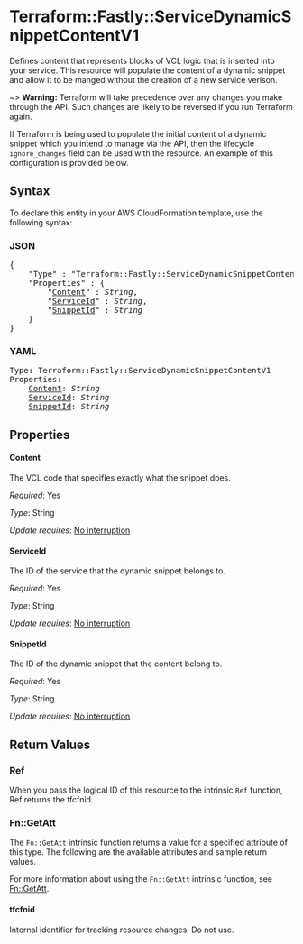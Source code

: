# Terraform::Fastly::ServiceDynamicSnippetContentV1

Defines content that represents blocks of VCL logic that is inserted into your service.  This resource will populate the content of a dynamic snippet and allow it to be manged without the creation of a new service verison. 
 
~> **Warning:** Terraform will take precedence over any changes you make through the API. Such changes are likely to be reversed if you run Terraform again.  

If Terraform is being used to populate the initial content of a dynamic snippet which you intend to manage via the API, then the lifecycle `ignore_changes` field can be used with the resource.  An example of this configuration is provided below.

## Syntax

To declare this entity in your AWS CloudFormation template, use the following syntax:

### JSON

<pre>
{
    "Type" : "Terraform::Fastly::ServiceDynamicSnippetContentV1",
    "Properties" : {
        "<a href="#content" title="Content">Content</a>" : <i>String</i>,
        "<a href="#serviceid" title="ServiceId">ServiceId</a>" : <i>String</i>,
        "<a href="#snippetid" title="SnippetId">SnippetId</a>" : <i>String</i>
    }
}
</pre>

### YAML

<pre>
Type: Terraform::Fastly::ServiceDynamicSnippetContentV1
Properties:
    <a href="#content" title="Content">Content</a>: <i>String</i>
    <a href="#serviceid" title="ServiceId">ServiceId</a>: <i>String</i>
    <a href="#snippetid" title="SnippetId">SnippetId</a>: <i>String</i>
</pre>

## Properties

#### Content

The VCL code that specifies exactly what the snippet does.

_Required_: Yes

_Type_: String

_Update requires_: [No interruption](https://docs.aws.amazon.com/AWSCloudFormation/latest/UserGuide/using-cfn-updating-stacks-update-behaviors.html#update-no-interrupt)

#### ServiceId

The ID of the service that the dynamic snippet belongs to.

_Required_: Yes

_Type_: String

_Update requires_: [No interruption](https://docs.aws.amazon.com/AWSCloudFormation/latest/UserGuide/using-cfn-updating-stacks-update-behaviors.html#update-no-interrupt)

#### SnippetId

The ID of the dynamic snippet that the content belong to.

_Required_: Yes

_Type_: String

_Update requires_: [No interruption](https://docs.aws.amazon.com/AWSCloudFormation/latest/UserGuide/using-cfn-updating-stacks-update-behaviors.html#update-no-interrupt)

## Return Values

### Ref

When you pass the logical ID of this resource to the intrinsic `Ref` function, Ref returns the tfcfnid.

### Fn::GetAtt

The `Fn::GetAtt` intrinsic function returns a value for a specified attribute of this type. The following are the available attributes and sample return values.

For more information about using the `Fn::GetAtt` intrinsic function, see [Fn::GetAtt](https://docs.aws.amazon.com/AWSCloudFormation/latest/UserGuide/intrinsic-function-reference-getatt.html).

#### tfcfnid

Internal identifier for tracking resource changes. Do not use.

